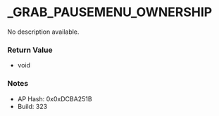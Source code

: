 # _GRAB_PAUSEMENU_OWNERSHIP

No description available.

### Return Value
* void

### Notes
* AP Hash: 0x0xDCBA251B
* Build: 323

